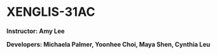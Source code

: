 # XENGLIS-31AC

**Instructor: Amy Lee**

**Developers: Michaela Palmer, Yoonhee Choi, Maya Shen, Cynthia Leu**
